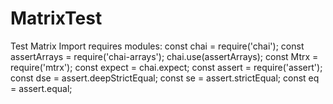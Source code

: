 # MatrixTest
Test Matrix
Import requires modules:
const chai = require('chai');
const assertArrays = require('chai-arrays');
chai.use(assertArrays);
const Mtrx = require('mtrx');
const expect = chai.expect;
const assert = require('assert');
const dse = assert.deepStrictEqual;
const se = assert.strictEqual;
const eq = assert.equal;
